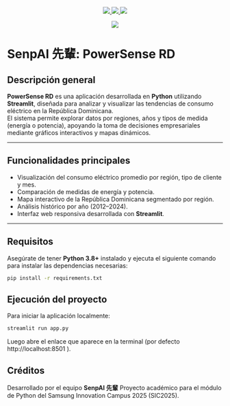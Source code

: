 <p align="center">
  <a href="https://skillicons.dev">
    <img src="https://img.shields.io/badge/Python-3.7%2B-blue?logo=python&logoColor=white&color=blue" />
    <img src="https://img.shields.io/github/contributors/MrDeybby/Python-Module-SIC2025"/>
    <img src="https://img.shields.io/github/last-commit/MrDeybby/Python-Module-SIC2025"/>
  </a>
</p>
<p align="center">
  <a href="https://skillicons.dev">
    <img src="https://skillicons.dev/icons?i=github,py,vscode" />
  </a>
</p>

# SenpAI 先輩: PowerSense RD

## Descripción general

**PowerSense RD** es una aplicación desarrollada en **Python** utilizando **Streamlit**, diseñada para analizar y visualizar las tendencias de consumo eléctrico en la República Dominicana.  
El sistema permite explorar datos por regiones, años y tipos de medida (energía o potencia), apoyando la toma de decisiones empresariales mediante gráficos interactivos y mapas dinámicos.

---

## Funcionalidades principales

- Visualización del consumo eléctrico promedio por región, tipo de cliente y mes.
- Comparación de medidas de energía y potencia.
- Mapa interactivo de la República Dominicana segmentado por región.
- Análisis histórico por año (2012–2024).
- Interfaz web responsiva desarrollada con **Streamlit**.

---

## Requisitos

Asegúrate de tener **Python 3.8+** instalado y ejecuta el siguiente comando para instalar las dependencias necesarias:

```bash
pip install -r requirements.txt
```

## Ejecución del proyecto

Para iniciar la aplicación localmente:

```bash
streamlit run app.py
```

Luego abre el enlace que aparece en la terminal (por defecto http://localhost:8501
).

## Créditos

Desarrollado por el equipo **SenpAI 先輩**
Proyecto académico para el módulo de Python del Samsung Innovation Campus 2025 (SIC2025).


